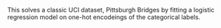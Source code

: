 This solves a classic UCI dataset, Pittsburgh Bridges by fitting
a logistic regression model on one-hot encodeings of the categorical
labels. 
